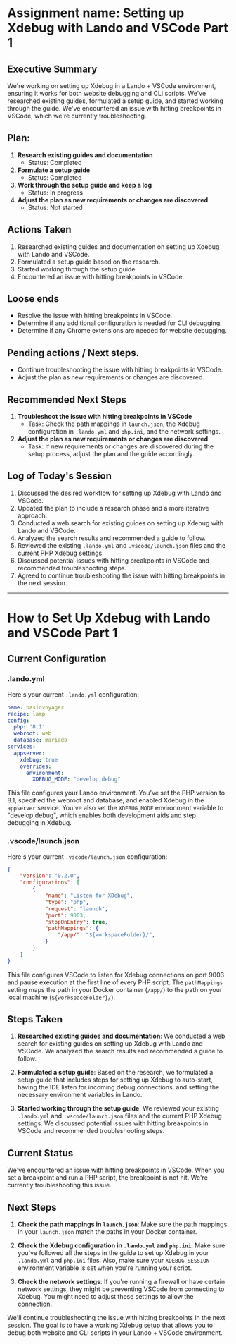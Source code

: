 # Assignment name: Setting up Xdebug with Lando and VSCode Part 1

## Executive Summary 

We're working on setting up Xdebug in a Lando + VSCode environment, ensuring it works for both website debugging and CLI scripts. We've researched existing guides, formulated a setup guide, and started working through the guide. We've encountered an issue with hitting breakpoints in VSCode, which we're currently troubleshooting.

## Plan: 

1. **Research existing guides and documentation**
   - Status: Completed
2. **Formulate a setup guide**
   - Status: Completed
3. **Work through the setup guide and keep a log**
   - Status: In progress
4. **Adjust the plan as new requirements or changes are discovered**
   - Status: Not started

## Actions Taken 

1. Researched existing guides and documentation on setting up Xdebug with Lando and VSCode.
2. Formulated a setup guide based on the research.
3. Started working through the setup guide.
4. Encountered an issue with hitting breakpoints in VSCode.

## Loose ends

- Resolve the issue with hitting breakpoints in VSCode.
- Determine if any additional configuration is needed for CLI debugging.
- Determine if any Chrome extensions are needed for website debugging.

## Pending actions  / Next steps.

- Continue troubleshooting the issue with hitting breakpoints in VSCode.
- Adjust the plan as new requirements or changes are discovered.

## Recommended Next Steps 

1. **Troubleshoot the issue with hitting breakpoints in VSCode**
   - Task: Check the path mappings in `launch.json`, the Xdebug configuration in `.lando.yml` and `php.ini`, and the network settings.
2. **Adjust the plan as new requirements or changes are discovered**
   - Task: If new requirements or changes are discovered during the setup process, adjust the plan and the guide accordingly.

## Log of Today's Session

1. Discussed the desired workflow for setting up Xdebug with Lando and VSCode.
2. Updated the plan to include a research phase and a more iterative approach.
3. Conducted a web search for existing guides on setting up Xdebug with Lando and VSCode.
4. Analyzed the search results and recommended a guide to follow.
5. Reviewed the existing `.lando.yml` and `.vscode/launch.json` files and the current PHP Xdebug settings.
6. Discussed potential issues with hitting breakpoints in VSCode and recommended troubleshooting steps.
7. Agreed to continue troubleshooting the issue with hitting breakpoints in the next session.

---

# How to Set Up Xdebug with Lando and VSCode Part 1

## Current Configuration

### .lando.yml

Here's your current `.lando.yml` configuration:

```yml
name: basiqvoyager
recipe: lamp
config:
  php: '8.1'
  webroot: web 
  database: mariadb
services:
  appserver:
    xdebug: true
    overrides:
      environment:
        XDEBUG_MODE: "develop,debug"
```

This file configures your Lando environment. You've set the PHP version to 8.1, specified the webroot and database, and enabled Xdebug in the `appserver` service. You've also set the `XDEBUG_MODE` environment variable to "develop,debug", which enables both development aids and step debugging in Xdebug.

### .vscode/launch.json

Here's your current `.vscode/launch.json` configuration:

```json
{
    "version": "0.2.0",
    "configurations": [
        {
            "name": "Listen for XDebug",
            "type": "php",
            "request": "launch",
            "port": 9003,
            "stopOnEntry": true,
            "pathMappings": {
                "/app/": "${workspaceFolder}/",
            }
        }
    ]
}
```

This file configures VSCode to listen for Xdebug connections on port 9003 and pause execution at the first line of every PHP script. The `pathMappings` setting maps the path in your Docker container (`/app/`) to the path on your local machine (`${workspaceFolder}/`).

## Steps Taken

1. **Researched existing guides and documentation**: We conducted a web search for existing guides on setting up Xdebug with Lando and VSCode. We analyzed the search results and recommended a guide to follow.

2. **Formulated a setup guide**: Based on the research, we formulated a setup guide that includes steps for setting up Xdebug to auto-start, having the IDE listen for incoming debug connections, and setting the necessary environment variables in Lando.

3. **Started working through the setup guide**: We reviewed your existing `.lando.yml` and `.vscode/launch.json` files and the current PHP Xdebug settings. We discussed potential issues with hitting breakpoints in VSCode and recommended troubleshooting steps.

## Current Status

We've encountered an issue with hitting breakpoints in VSCode. When you set a breakpoint and run a PHP script, the breakpoint is not hit. We're currently troubleshooting this issue.

## Next Steps

1. **Check the path mappings in `launch.json`**: Make sure the path mappings in your `launch.json` match the paths in your Docker container.

2. **Check the Xdebug configuration in `.lando.yml` and `php.ini`**: Make sure you've followed all the steps in the guide to set up Xdebug in your `.lando.yml` and `php.ini` files. Also, make sure your `XDEBUG_SESSION` environment variable is set when you're running your script.

3. **Check the network settings**: If you're running a firewall or have certain network settings, they might be preventing VSCode from connecting to Xdebug. You might need to adjust these settings to allow the connection.

We'll continue troubleshooting the issue with hitting breakpoints in the next session. The goal is to have a working Xdebug setup that allows you to debug both website and CLI scripts in your Lando + VSCode environment.
